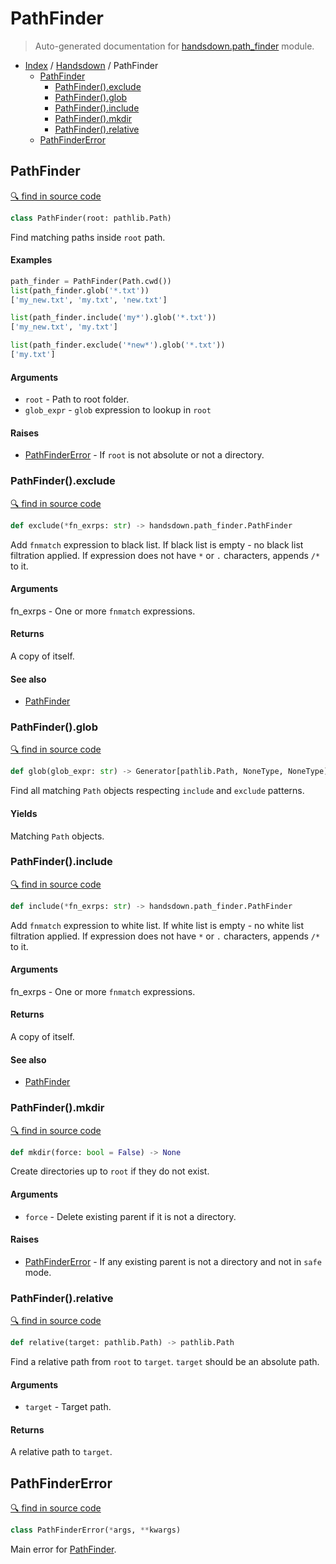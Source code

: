 # PathFinder

> Auto-generated documentation for [handsdown.path_finder](../../handsdown/path_finder.py) module.

- [Index](../README.md#modules) / [Handsdown](index.md#handsdown) / PathFinder
  - [PathFinder](#pathfinder)
    - [PathFinder().exclude](#pathfinderexclude)
    - [PathFinder().glob](#pathfinderglob)
    - [PathFinder().include](#pathfinderinclude)
    - [PathFinder().mkdir](#pathfindermkdir)
    - [PathFinder().relative](#pathfinderrelative)
  - [PathFinderError](#pathfindererror)

## PathFinder

[🔍 find in source code](https://github.com/vemel/handsdown/blob/master/handsdown/path_finder.py#L18)

```python
class PathFinder(root: pathlib.Path)
```

Find matching paths inside `root` path.

#### Examples

```python
path_finder = PathFinder(Path.cwd())
list(path_finder.glob('*.txt'))
['my_new.txt', 'my.txt', 'new.txt']

list(path_finder.include('my*').glob('*.txt'))
['my_new.txt', 'my.txt']

list(path_finder.exclude('*new*').glob('*.txt'))
['my.txt']
```

#### Arguments

- `root` - Path to root folder.
- `glob_expr` - `glob` expression to lookup in `root`

#### Raises

- [PathFinderError](#pathfindererror) - If `root` is not absolute or not a directory.

### PathFinder().exclude

[🔍 find in source code](https://github.com/vemel/handsdown/blob/master/handsdown/path_finder.py#L83)

```python
def exclude(*fn_exrps: str) -> handsdown.path_finder.PathFinder
```

Add `fnmatch` expression to black list.
If black list is empty - no black list filtration applied.
If expression does not have `*` or `.` characters, appends `/*` to it.

#### Arguments

fn_exrps - One or more `fnmatch` expressions.

#### Returns

A copy of itself.

#### See also

- [PathFinder](#pathfinder)

### PathFinder().glob

[🔍 find in source code](https://github.com/vemel/handsdown/blob/master/handsdown/path_finder.py#L125)

```python
def glob(glob_expr: str) -> Generator[pathlib.Path, NoneType, NoneType]
```

Find all matching `Path` objects respecting `include` and
`exclude` patterns.

#### Yields

Matching `Path` objects.

### PathFinder().include

[🔍 find in source code](https://github.com/vemel/handsdown/blob/master/handsdown/path_finder.py#L63)

```python
def include(*fn_exrps: str) -> handsdown.path_finder.PathFinder
```

Add `fnmatch` expression to white list.
If white list is empty - no white list filtration applied.
If expression does not have `*` or `.` characters, appends `/*` to it.

#### Arguments

fn_exrps - One or more `fnmatch` expressions.

#### Returns

A copy of itself.

#### See also

- [PathFinder](#pathfinder)

### PathFinder().mkdir

[🔍 find in source code](https://github.com/vemel/handsdown/blob/master/handsdown/path_finder.py#L170)

```python
def mkdir(force: bool = False) -> None
```

Create directories up to `root` if they do not exist.

#### Arguments

- `force` - Delete existing parent if it is not a directory.

#### Raises

- [PathFinderError](#pathfindererror) - If any existing parent is not a directory and not in `safe` mode.

### PathFinder().relative

[🔍 find in source code](https://github.com/vemel/handsdown/blob/master/handsdown/path_finder.py#L142)

```python
def relative(target: pathlib.Path) -> pathlib.Path
```

Find a relative path from `root` to `target`.
`target` should be an absolute path.

#### Arguments

- `target` - Target path.

#### Returns

A relative path to `target`.

## PathFinderError

[🔍 find in source code](https://github.com/vemel/handsdown/blob/master/handsdown/path_finder.py#L12)

```python
class PathFinderError(*args, **kwargs)
```

Main error for [PathFinder](#pathfinder).
